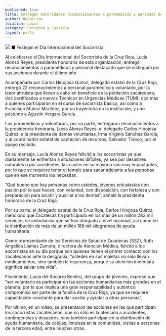 ```yaml
---
published: true
title: Entregan autoridades reconocimientos a paramédicos y personal de la Cruz Roja
author: Redacción
location: Local
category: Sociedad y Justicia
layout: posts
---
```


![](http://i.imgur.com/2wZn57Vm.jpg)
■ Festejan el Día Internacional del Socorrista

Al celebrarse el Día Internacional del Socorrista de la Cruz Roja, Lucía Alonso Reyes, presidenta honoraria de esta organización, entregó reconocimientos a paramédicos y personal destacado que se distinguió por sus acciones durante el último año.

Acompañada por Carlos Hinojosa Quiroz, delegado estatal de la Cruz Roja, entregó 22 reconocimientos a personal paramédico y voluntario, por la labor altruista que llevan a cabo en beneficio de la población zacatecana; dos certificados a nuevos Técnicos en Urgencias Médicas (TUM), dos más a quienes participaron en el curso de socorrista básico, así como a Francisco Muñoz Martínez, por su trayectoria en la institución, y uno póstumo a Agustín Vergara García.

Los paramédicos y voluntarios, por su parte, entregaron reconocimientos a la presidencia honoraria, Lucía Alonso Reyes; al delegado Carlos Hinojosa Quiroz, a la presidenta de damas voluntarias, Irma Virginia Sánchez García, y al coordinador estatal de captación de recursos, Salvador Tinoco, por el apoyo recibido.

En su mensaje, Lucía Alonso Reyes felicitó a los socorristas ya que diariamente se enfrentan a situaciones difíciles, ya sea por desastres naturales o por accidentes, las cuales en su mayoría son muy impactantes, por lo que se requiere tener el temple para sacar adelante a las personas que en ese momento los necesitan.

“Qué bueno que hay personas como ustedes, jóvenes entusiastas con pasión por lo que hacen, con voluntad, con disposición, con fortaleza y con preparación para acudir y auxiliar a los demás”, señaló la presidenta honoraria de la Cruz Roja.

Por su parte, el delegado estatal de la Cruz Roja, Carlos Hinojosa Quiroz, mencionó que Zacatecas ha participado en los más de un millón 283 mil servicios de ambulancia que se han otorgado a nivel nacional, así como en la distribución de más de un millón 186 mil kilogramos de ayuda humanitaria.

Como representante de los Servicios de Salud de Zacatecas (SSZ), Ruth Angélica Llamas Zamora, directora de Atención Médica, felicitó a los socorristas en su día porque son quienes tienen el primer contacto con los zacatecanos ante la desgracia; “ustedes en sus maletas no solo llevan medicamentos, sino también la esperanza, porque su atención inmediata significa salvar una vida”.

Finalmente, Lucía del Socorro Benítez, del grupo de jóvenes, expresó que “ser voluntario es participar en las acciones humanitarias más grandes en el planeta, por lo que implica una gran responsabilidad y auténtico compromiso ser parte de la familia de la Cruz Roja, ya que se requiere capacitación constante para dar auxilio y ayudar a otras personas”.

Por último, en un video, se presentaron las acciones en las que participan los socorristas zacatecanos, que no sólo es la atención a accidentes, contingencias y desastres, sino también participar en la distribución de ayuda humanitaria, de cobijas, limpieza en la comunidad, visitas a personas de la tercera edad, entre muchas otras.
